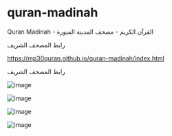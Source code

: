 # quran-madinah
Quran Madinah - القرآن الكريم - مصحف المدينة المنورة


رابط المصحف الشريف


https://mp30quran.github.io/quran-madinah/index.html

رابط المصحف الشريف


![image](https://github.com/user-attachments/assets/7e63258f-5efa-4ef8-af77-80bb6d7993ac)

![image](https://github.com/user-attachments/assets/16bdfede-f175-4b17-88c3-485e6c74d96b)


![image](https://github.com/user-attachments/assets/6a77f421-5c2a-4aed-b534-2c8e73be44fd)


![image](https://github.com/user-attachments/assets/a49caf2e-608e-4d94-8cce-57796f843327)


